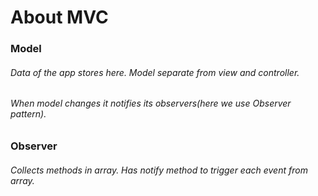 # About MVC

### Model
###### Data of the app stores here. Model separate from view and controller.
###### When model changes it notifies its observers(here we use Observer pattern).



### Observer
###### Collects methods in array. Has notify method to trigger each event from array.
